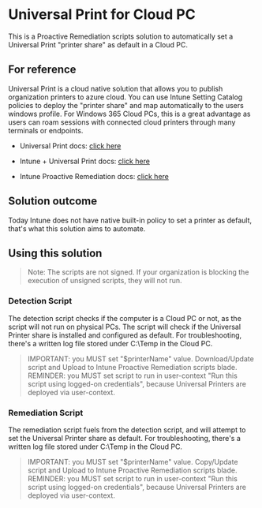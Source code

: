 # Universal Print for Cloud PC
This is a Proactive Remediation scripts solution to automatically set a Universal Print "printer share" as default in a Cloud PC.

## For reference
Universal Print is a cloud native solution that allows you to publish organization printers to azure cloud.
You can use Intune Setting Catalog policies to deploy the "printer share" and map automatically to the users windows profile.
For Windows 365 Cloud PCs, this is a great advantage as users can roam sessions with connected cloud printers through many terminals or endpoints.

* Universal Print docs:
[click here](https://learn.microsoft.com/en-us/universal-print/discover-universal-print)

* Intune + Universal Print docs:
[click here](https://learn.microsoft.com/en-us/mem/intune/configuration/settings-catalog-printer-provisioning)

* Intune Proactive Remediation docs:
[click here](https://learn.microsoft.com/en-us/mem/intune/fundamentals/remediations)

## Solution outcome
Today Intune does not have native built-in policy to set a printer as default, that's what this solution aims to automate.

## Using this solution
> Note: The scripts are not signed. If your organization is blocking the execution of unsigned scripts, they will not run.

### Detection Script
The detection script checks if the computer is a Cloud PC or not, as the script will not run on physical PCs.
The script will check if the Universal Printer share is installed and configured as default.
For troubleshooting, there's a written log file stored under C:\Temp in the Cloud PC.

> IMPORTANT: you MUST set "$printerName" value. Download/Update script and Upload to Intune Proactive Remediation scripts blade.
> REMINDER: you MUST set script to run in user-context "Run this script using logged-on credentials", because Universal Printers are deployed via user-context.

### Remediation Script
The remediation script fuels from the detection script, and will attempt to set the Universal Printer share as default.
For troubleshooting, there's a written log file stored under C:\Temp in the Cloud PC.

> IMPORTANT: you MUST set "$printerName" value. Copy/Update script and Upload to Intune Proactive Remediation scripts blade.
> REMINDER: you MUST set script to run in user-context "Run this script using logged-on credentials", because Universal Printers are deployed via user-context.
